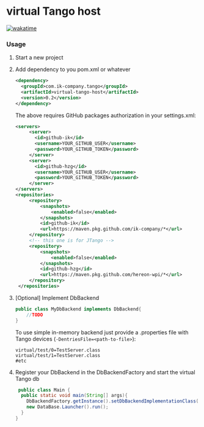 # virtual Tango host

[![wakatime](https://wakatime.com/badge/user/87464ce7-a479-47b1-b3aa-2548252894d7/project/2c6b26d3-3de6-48fe-ad99-a50f734b7750.svg)](https://wakatime.com/badge/user/87464ce7-a479-47b1-b3aa-2548252894d7/project/2c6b26d3-3de6-48fe-ad99-a50f734b7750)

### Usage

1. Start a new project

2. Add dependency to you pom.xml or whatever
   
   ```xml
   <dependency>
     <groupId>com.ik-company.tango</groupId>
     <artifactId>virtual-tango-host</artifactId>
     <version>0.2</version>
   </dependency>
   ```

   The above requires GitHub packages authorization in your settings.xml:

   ```xml
   <servers>
        <server>
          <id>github-ik</id>
          <username>YOUR_GITHUB_USER</username>
          <password>YOUR_GITHUB_TOKEN</password>
        </server>
        <server>
          <id>github-hzg</id>
          <username>YOUR_GITHUB_USER</username>
          <password>YOUR_GITHUB_TOKEN</password>
        </server>
   </servers>
   <repositories>
        <repository>
            <snapshots>
                <enabled>false</enabled>
            </snapshots>
            <id>github-ik</id>
            <url>https://maven.pkg.github.com/ik-company/*</url>
        </repository>
        <!-- this one is for JTango -->
        <repository>
            <snapshots>
                <enabled>false</enabled>
            </snapshots>
            <id>github-hzg</id>
            <url>https://maven.pkg.github.com/hereon-wpi/*</url>
        </repository>
    </repositories>
   ```

3. [Optional] Implement DbBackend

   ```java
   public class MyDbBackend implements DbBackend{
       //TODO   
   }
   ```
   
   To use simple in-memory backend just provide a .properties file with Tango devices (`-DentriesFile=<path-to-file>`):

   ```
   virtual/test/0=TestServer.class
   virtual/test/1=TestServer.class
   #etc
   ```

4. Register your DbBackend in the DbBackendFactory and start the virtual Tango db

   ```java
    public class Main {
     public static void main(String[] args){
       DbBackendFactory.getInstance().setDbBackendImplementationClass(MyDbBackend.class);
       new DataBase.Launcher().run();
     }
   }
   ```